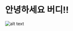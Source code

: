 # 안녕하세요 버디!!

![alt text](https://user-images.githubusercontent.com/32302812/78424389-bf533380-769f-11ea-9849-382552ed8903.png)

